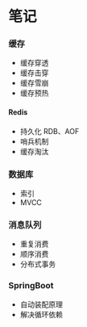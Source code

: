 # 笔记

### 缓存

* 缓存穿透
* 缓存击穿
* 缓存雪崩
* 缓存预热

#### Redis

* 持久化 RDB、AOF
* 哨兵机制
* 缓存淘汰 

### 数据库

* 索引
* MVCC

### 消息队列

* 重复消费
* 顺序消费
* 分布式事务

### SpringBoot

* 自动装配原理
* 解决循环依赖

